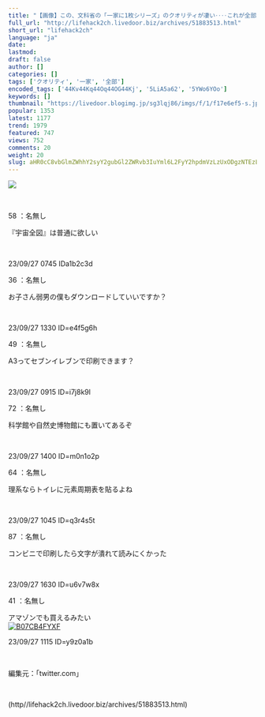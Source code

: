 ```yaml
---
title: "【画像】この、文科省の「一家に1枚シリーズ」のクオリティが凄い‥‥これが全部無料でダウンロードし放題だと！？"
full_url: "http://lifehack2ch.livedoor.biz/archives/51883513.html"
short_url: "lifehack2ch"
language: "ja"
date: 
lastmod: 
draft: false
author: []
categories: []
tags: ['クオリティ', '一家', '全部']
encoded_tags: ['44Kv44Kq44Oq44OG44Kj', '5LiA5a62', '5YWo6YOo']
keywords: []
thumbnail: "https://livedoor.blogimg.jp/sg3lqj86/imgs/f/1/f17e6ef5-s.jpg"
popular: 1353
latest: 1177
trend: 1979
featured: 747
views: 752
comments: 20
weight: 20
slug: aHR0cC8vbGlmZWhhY2syY2gubGl2ZWRvb3IuYml6L2FyY2hpdmVzLzUxODgzNTEzLmh0bWw=
---
```


![](https://livedoor.blogimg.jp/sg3lqj86/imgs/f/1/f17e6ef5-s.jpg)

<div> <p></p><br> <p class='t_name'>58 ：名無し</p> <p class='r4'>『宇宙全図』は普通に欲しい </p><br><p>23/09/27 0745 IDa1b2c3d</p> <p class='t_name'>36 ：名無し</p> <p class='r4'>お子さん弱男の僕もダウンロードしていいですか？ </p><br><p>23/09/27 1330 ID=e4f5g6h</p> <p class='t_name'>49 ：名無し</p> <p class='r4'>A3ってセブンイレブンで印刷できます？ </p><br><p>23/09/27 0915 ID=i7j8k9l</p> <p class='t_name'>72 ：名無し</p> <p class='r4'>科学館や自然史博物館にも置いてあるぞ </p><br><p>23/09/27 1400 ID=m0n1o2p</p> <p class='t_name'>64 ：名無し</p> <p class='r4'>理系ならトイレに元素周期表を貼るよね </p><br><p>23/09/27 1045 ID=q3r4s5t</p> <p class='t_name'>87 ：名無し</p> <p class='r4'>コンビニで印刷したら文字が潰れて読みにくかった </p><br><p>23/09/27 1630 ID=u6v7w8x</p> <p class='t_name'>41 ：名無し</p> <p class='r2'>アマゾンでも買えるみたい<br><a href='https//www.amazon.co.jp/dp/B07CB4FYXF/?tag=nishiky24-22' target='_blank'><img src='https//m.media-amazon.com/images/I/61J6W6G5ziL._SL500_.jpg' alt='B07CB4FYXF' border='0'></a> </p><p>23/09/27 1115 ID=y9z0a1b</p> <br><p class='p_url'>編集元：「twitter.com」</p> <br clear='all'></div>

(http//lifehack2ch.livedoor.biz/archives/51883513.html)
